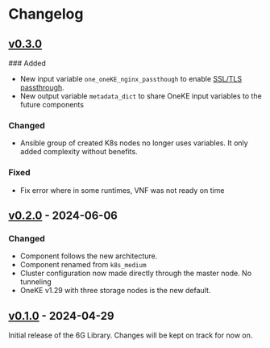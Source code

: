 # Changelog

## [v0.3.0]

### Added
- New input variable `one_oneKE_nginx_passthough` to enable [SSL/TLS passthrough](https://kubernetes.github.io/ingress-nginx/user-guide/tls/#ssl-passthrough).
- New output variable `metadata_dict` to share OneKE input variables to the future components
### Changed
- Ansible group of created K8s nodes no longer uses variables. It only added complexity without benefits.
### Fixed
- Fix error where in some runtimes, VNF was not ready on time

## [v0.2.0] - 2024-06-06
### Changed
- Component follows the new architecture.
- Component renamed from `k8s_medium`
- Cluster configuration now made directly through the master node. No tunneling
- OneKE v1.29 with three storage nodes is the new default.


## [v0.1.0] - 2024-04-29
Initial release of the 6G Library. Changes will be kept on track for now on.


<!-- Change latest version value at every release -->
[v0.3.0]: https://github.com/6G-SANDBOX/6G-Library/compare/v0.2.1...v0.3.0
[v0.2.0]: https://github.com/6G-SANDBOX/6G-Library/compare/v0.1.0...v0.2.0
[v0.1.0]: https://github.com/6G-SANDBOX/6G-Library/releases/tag/v0.1.0



<!-- FIELDS PER VERSION -->
<!--
### Added

- New features

### Changed

- Changes in existing functionality

### Deprecated

- Soon-to-be removed features

### Removed

- Removed features

### Fixed

- Bug fixes

### Security

- Vulnerability warnings
-->